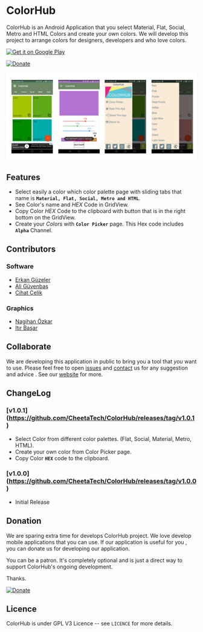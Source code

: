 # ColorHub 


ColorHub is an Android Application that you select Material, Flat, Social, Metro and HTML Colors and create your own colors. We will develop this project to arrange colors for designers, developers and who love colors.

<a href="https://play.google.com/store/apps/details?id=cheetatech.com.colorhub">
<img alt="Get it on Google Play" src="https://play.google.com/intl/en_us/badges/images/apps/en-play-badge.png" width="150px"/>
</a>  

[![Donate](https://img.shields.io/aur/license/yaourt.svg)]()

![ColorHub Screenshots](/img/screenshot.png) 




## Features

  * Select easily a color which color palette page with sliding tabs that name is **`Material, Flat, Social, Metro and HTML`**.
  * See Color's name and _HEX_ Code in GridView.
  * Copy Color _HEX_ Code to the clipboard with button that is in the right bottom on the GridView.
  * Create your _Colors_ with **`Color Picker`** page. This Hex code includes **`Alpha`** Channel. 



## Contributors

### Software

  * [Erkan Güzeler](https://www.linkedin.com/in/erkan-g%C3%BCzeler-95b47252)
  * [Ali Güvenbaş](https://tr.linkedin.com/in/ali-guvenbas)
  * [Cihat Çelik](https://tr.linkedin.com/in/cihat-celik-87343092)
  
### Graphics

  * [Nagihan Özkar](https://www.behance.net/nagihanozkar)
  * [Itır Başar](https://www.linkedin.com/in/itır-başar-104889b5)


## Collaborate

We are developing this application in public to bring you a tool that _you_ want to use. Please feel free to open [issues](https://github.com/CheetaTech/ColorHub/issues) and [contact](https://cheetatech.wordpress.com/) us for any suggestion and advice . See our [website](https://cheetatech.wordpress.com/) for more. 

 
## ChangeLog  

### [v1.0.1] (https://github.com/CheetaTech/ColorHub/releases/tag/v1.0.1)

  * Select Color from different color palettes. (Flat, Social, Material, Metro, HTML).
  * Create your own color from Color Picker page.
  * Copy Color **`HEX`** code to the clipboard.

### [v1.0.0] (https://github.com/CheetaTech/ColorHub/releases/tag/v1.0.0)

  * Initial Release

## Donation

We are sparing extra time for develops ColorHub project. We love develop mobile applications that you can use. 
If our application is useful for you , you can donate us for developing our application. 

You can be a patron. It's completely optional and is just a direct way to support ColorHub's ongoing development.

Thanks.

[![Donate](https://img.shields.io/badge/patreon-donate-yellow.svg)](https://www.patreon.com/CheetaTech)

  
## Licence

  ColorHub is under GPL V3 Licence -- see `LICENCE` for more details.
  

